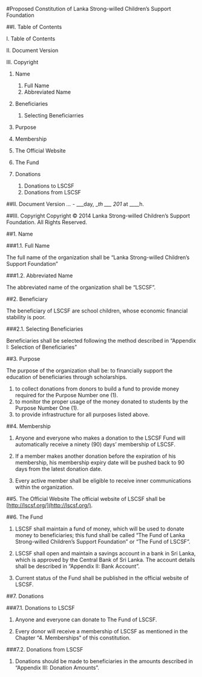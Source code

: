 #Proposed Constitution of Lanka Strong-willed Children’s Support Foundation

##I. Table of Contents

I. Table of Contents

II. Document Version

III. Copyright

1. Name
    1. Full Name
    2. Abbreviated Name
2. Beneficiaries
    1. Selecting Beneficiarries
    
3. Purpose
4. Membership
5. The Official Website
6. The Fund
7. Donations
    1. Donations to LSCSF
    2. Donations from LSCSF
    
##II. Document Version
_._._._ - ___day, __th ___ 201_ at ____h.

##III. Copyright
Copyright &copy; 2014 Lanka Strong-willed Children’s Support Foundation. All Rights Reserved.

##1. Name

###1.1. Full Name

The full name of the organization shall be “Lanka Strong-willed Children’s Support Foundation”

###1.2. Abbreviated Name

The abbreviated name of the organization shall be “LSCSF”.

##2. Beneficiary

The beneficiary of LSCSF are school children, whose economic financial stability is poor.

###2.1. Selecting Beneficiaries

Beneficiaries shall be selected following the method described in “Appendix I: Selection of Beneficiaries”

##3. Purpose

The purpose of the organization shall be:
to financially support the education of beneficiaries through scholarships.

1. to collect donations from donors to build a fund to provide money required for the Purpose Number one (1).
2. to monitor the proper usage of the money donated to students by the Purpose Number One (1).
3. to provide infrastructure for all purposes listed above.

##4. Membership

1. Anyone and everyone who makes a donation to the LSCSF Fund will automatically receive a ninety (90) days’ membership of LSCSF.

2. If a member makes another donation before the expiration of his membership, his membership expiry date will be pushed back to 90 days from the latest donation date.

3. Every active member shall be eligible to receive inner communications within the organization.

##5. The Official Website
The official website of LSCSF shall be [http://lscsf.org/](http://lscsf.org/).

##6. The Fund
1. LSCSF shall maintain a fund of money, which will be used to donate money to beneficiaries; this fund shall be called “The Fund of Lanka Strong-willed Children’s Support Foundation” or “The Fund of LSCSF”.

2. LSCSF shall open and maintain a savings account in a bank in Sri Lanka, which is approved by the Central Bank of Sri Lanka. The account details shall be described in “Appendix II: Bank Account”.

3. Current status of the Fund shall be published in the official website of LSCSF.

##7. Donations

###7.1. Donations to LSCSF

1. Anyone and everyone can donate to The Fund of LSCSF.

2. Every donor will receive a membership of LSCSF as mentioned in the Chapter “4. Memberships“ of this constitution.

###7.2. Donations from LSCSF

1. Donations should be made to beneficiaries in the amounts described in “Appendix III: Donation Amounts”.
